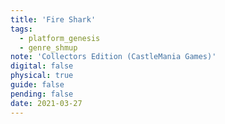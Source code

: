 ```yaml
---
title: 'Fire Shark'
tags:
  - platform_genesis
  - genre_shmup
note: 'Collectors Edition (CastleMania Games)'
digital: false
physical: true
guide: false
pending: false
date: 2021-03-27
---
```

